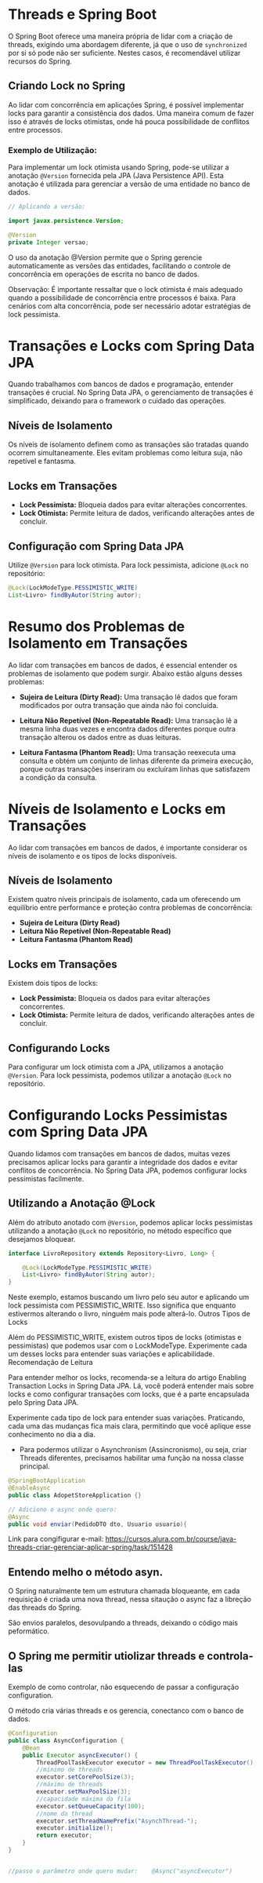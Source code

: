# Threads e Spring Boot

O Spring Boot oferece uma maneira própria de lidar com a criação de threads, exigindo uma abordagem diferente, já que o uso de `synchronized` por si só pode não ser suficiente. Nestes casos, é recomendável utilizar recursos do Spring.

## Criando Lock no Spring

Ao lidar com concorrência em aplicações Spring, é possível implementar locks para garantir a consistência dos dados. Uma maneira comum de fazer isso é através de locks otimistas, onde há pouca possibilidade de conflitos entre processos.

### Exemplo de Utilização:

Para implementar um lock otimista usando Spring, pode-se utilizar a anotação `@Version` fornecida pela JPA (Java Persistence API). Esta anotação é utilizada para gerenciar a versão de uma entidade no banco de dados.

```java
// Aplicando a versão:

import javax.persistence.Version;

@Version
private Integer versao;
```
O uso da anotação @Version permite que o Spring gerencie automaticamente as versões das entidades, facilitando o controle de concorrência em operações de escrita no banco de dados.

Observação: É importante ressaltar que o lock otimista é mais adequado quando a possibilidade de concorrência entre processos é baixa. Para cenários com alta concorrência, pode ser necessário adotar estratégias de lock pessimista.

# Transações e Locks com Spring Data JPA

Quando trabalhamos com bancos de dados e programação, entender transações é crucial. No Spring Data JPA, o gerenciamento de transações é simplificado, deixando para o framework o cuidado das operações.

## Níveis de Isolamento

Os níveis de isolamento definem como as transações são tratadas quando ocorrem simultaneamente. Eles evitam problemas como leitura suja, não repetível e fantasma.

## Locks em Transações

- **Lock Pessimista:** Bloqueia dados para evitar alterações concorrentes.
- **Lock Otimista:** Permite leitura de dados, verificando alterações antes de concluir.

## Configuração com Spring Data JPA

Utilize `@Version` para lock otimista. Para lock pessimista, adicione `@Lock` no repositório:

```java
@Lock(LockModeType.PESSIMISTIC_WRITE)
List<Livro> findByAutor(String autor);
```

# Resumo dos Problemas de Isolamento em Transações

Ao lidar com transações em bancos de dados, é essencial entender os problemas de isolamento que podem surgir. Abaixo estão alguns desses problemas:

- **Sujeira de Leitura (Dirty Read):** Uma transação lê dados que foram modificados por outra transação que ainda não foi concluída.

- **Leitura Não Repetível (Non-Repeatable Read):** Uma transação lê a mesma linha duas vezes e encontra dados diferentes porque outra transação alterou os dados entre as duas leituras.

- **Leitura Fantasma (Phantom Read):** Uma transação reexecuta uma consulta e obtém um conjunto de linhas diferente da primeira execução, porque outras transações inseriram ou excluíram linhas que satisfazem a condição da consulta.
# Níveis de Isolamento e Locks em Transações

Ao lidar com transações em bancos de dados, é importante considerar os níveis de isolamento e os tipos de locks disponíveis.

## Níveis de Isolamento

Existem quatro níveis principais de isolamento, cada um oferecendo um equilíbrio entre performance e proteção contra problemas de concorrência:

- **Sujeira de Leitura (Dirty Read)**
- **Leitura Não Repetível (Non-Repeatable Read)**
- **Leitura Fantasma (Phantom Read)**

## Locks em Transações

Existem dois tipos de locks:

- **Lock Pessimista:** Bloqueia os dados para evitar alterações concorrentes.
- **Lock Otimista:** Permite leitura de dados, verificando alterações antes de concluir.

## Configurando Locks

Para configurar um lock otimista com a JPA, utilizamos a anotação `@Version`. Para lock pessimista, podemos utilizar a anotação `@Lock` no repositório.

# Configurando Locks Pessimistas com Spring Data JPA

Quando lidamos com transações em bancos de dados, muitas vezes precisamos aplicar locks para garantir a integridade dos dados e evitar conflitos de concorrência. No Spring Data JPA, podemos configurar locks pessimistas facilmente.

## Utilizando a Anotação @Lock

Além do atributo anotado com `@Version`, podemos aplicar locks pessimistas utilizando a anotação `@Lock` no repositório, no método específico que desejamos bloquear.

```java
interface LivroRepository extends Repository<Livro, Long> {

    @Lock(LockModeType.PESSIMISTIC_WRITE)
    List<Livro> findByAutor(String autor);
}
```

Neste exemplo, estamos buscando um livro pelo seu autor e aplicando um lock pessimista com PESSIMISTIC_WRITE. Isso significa que enquanto estivermos alterando o livro, ninguém mais pode alterá-lo.
Outros Tipos de Locks

Além do PESSIMISTIC_WRITE, existem outros tipos de locks (otimistas e pessimistas) que podemos usar com o LockModeType. Experimente cada um desses locks para entender suas variações e aplicabilidade.
Recomendação de Leitura

Para entender melhor os locks, recomenda-se a leitura do artigo Enabling Transaction Locks in Spring Data JPA. Lá, você poderá entender mais sobre locks e como configurar transações com locks, que é a parte encapsulada pelo Spring Data JPA.

Experimente cada tipo de lock para entender suas variações. Praticando, cada uma das mudanças fica mais clara, permitindo que você aplique esse conhecimento no dia a dia.

- Para podermos utilizar o Asynchronism (Assincronismo), ou seja, criar Threads diferentes, precisamos habilitar uma função na nossa classe principal.
```Java
@SpringBootApplication
@EnableAsync
public class AdopetStoreApplication {}

// Adiciono o async onde quero:
@Async
public void enviar(PedidoDTO dto, Usuario usuario){


```

Link para congifigurar e-mail: https://cursos.alura.com.br/course/java-threads-criar-gerenciar-aplicar-spring/task/151428

## Entendo melho o método asyn.

O Spring naturalmente tem um estrutura chamada bloqueante, em cada requisição é criada uma nova thread,  nessa sitaução o async faz a libreção das threads do Spring.

São envios paralelos, desovulpando a threads, deixando o código mais peformático.

## O Spring me permitir utiolizar threads e controla-las

Exemplo de como controlar, não esquecendo de passar a configuração configuration.

O método cria várias threads e os gerencia, conectanco com o banco de dados.    

```Java
@Configuration
public class AsyncConfiguration {
    @Bean
    public Executor asyncExecutor() {
        ThreadPoolTaskExecutor executor = new ThreadPoolTaskExecutor();
        //mínimo de threads
        executor.setCorePoolSize(3);
        //máximo de threads
        executor.setMaxPoolSize(3);
        //capacidade máxima da fila
        executor.setQueueCapacity(100);
        //nome da thread
        executor.setThreadNamePrefix("AsynchThread-");
        executor.initialize();
        return executor;
    }
}


//passo o parâmetro onde quero mudar:    @Async("asyncExecutor")
```